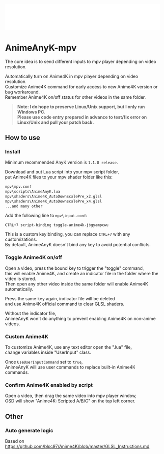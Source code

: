 ![](https://raw.githubusercontent.com/mhtvsSFrpHdE/contact-me/master/AboutIssue.svg)

# AnimeAnyK-mpv

The core idea is to send different inputs to mpv player depending on video resolution.

Automatically turn on Anime4K in mpv player depending on video resolution.  
Customize Anime4K command for early access to new Anime4K version or bug workaround.  
Remember Anime4K on/off status for other videos in the same folder.

> **Note: I do hope to preserve Linux/Unix support, but I only run Windows PC.**  
> **Please use code entry prepared in advance to test/fix error on Linux/Unix and pull your patch back.**

## How to use

### Install

Minimum recommended AnyK version is `1.1.8 release`.

Download and put Lua script into your mpv script folder,  
put Anime4K files to your mpv shader folder like this:

```
mpv\mpv.conf
mpv\scripts\AnimeAnyK.lua
mpv\shaders\Anime4K_AutoDownscalePre_x2.glsl
mpv\shaders\Anime4K_AutoDownscalePre_x4.glsl
...and many other
```

Add the following line to `mpv\input.conf`:

```
CTRL+7 script-binding toggle-anime4k-jbgyampcwu
```

This is a custom key binding, you can replace `CTRL+7` with any customizations.  
By default, AnimeAnyK doesn't bind any key to avoid potential conflicts.

### Toggle Anime4K on/off

Open a video, press the bound key to trigger the "toggle" command,  
this will enable Anime4K, and create an indicator file in the folder where the video is stored.  
Then open any other video inside the same folder will enable Anime4K automatically.

Press the same key again, indicator file will be deleted  
and use Anime4K official command to clear GLSL shaders.

Without the indicator file,  
AnimeAnyK won't do anything to prevent enabling Anime4K on non-anime videos.

### Custom Anime4K

To customize Anime4K, use any text editor open the ".lua" file,  
change variables inside "UserInput" class.

Once `UseUserInputCommand` set to `true`,  
AnimeAnyK will use user commands to replace built-in Anime4K commands.

### Confirm Anime4K enabled by script

Open a video, then drag the same video into mpv player window,  
OSD will show "Anime4K: Scripted A/B/C" on the top left corner.

## Other

### Auto generate logic

Based on https://github.com/bloc97/Anime4K/blob/master/GLSL_Instructions.md
